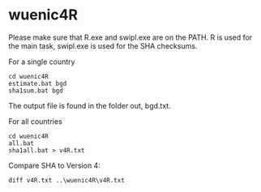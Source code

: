 # wuenic4R

Please make sure that R.exe and swipl.exe are on the PATH. R is used for the main task, swipl.exe is used for the SHA checksums.

For a single country
````
cd wuenic4R
estimate.bat bgd
sha1sum.bat bgd
````
The output file is found in the folder out, bgd.txt.

For all countries
````
cd wuenic4R
all.bat
sha1all.bat > v4R.txt
````

Compare SHA to Version 4:
````
diff v4R.txt ..\wuenic4R\v4R.txt
````
